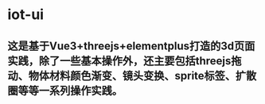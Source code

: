 # iot-ui


## 这是基于Vue3+threejs+elementplus打造的3d页面实践，除了一些基本操作外，还主要包括threejs拖动、物体材料颜色渐变、镜头变换、sprite标签、扩散圈等等一系列操作实践。
